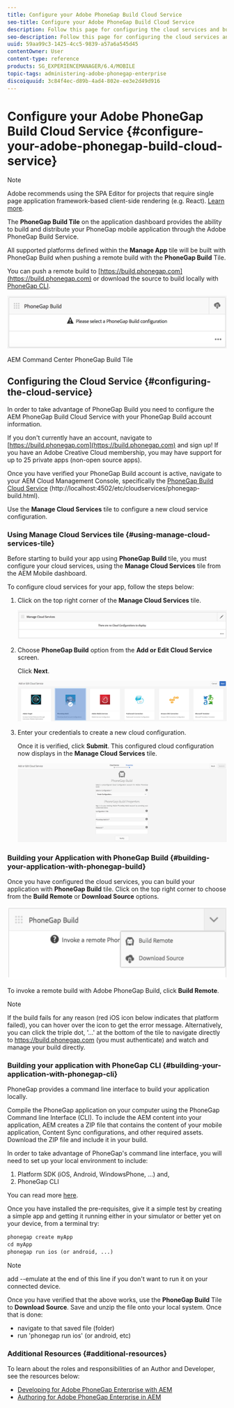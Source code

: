 ```yaml
---
title: Configure your Adobe PhoneGap Build Cloud Service
seo-title: Configure your Adobe PhoneGap Build Cloud Service
description: Follow this page for configuring the cloud services and building your application with PhoneGap build.
seo-description: Follow this page for configuring the cloud services and building your application with PhoneGap build.
uuid: 59aa99c3-1425-4cc5-9839-a57a6a545d45
contentOwner: User
content-type: reference
products: SG_EXPERIENCEMANAGER/6.4/MOBILE
topic-tags: administering-adobe-phonegap-enterprise
discoiquuid: 3c84f4ec-d89b-4ad4-802e-ee3e2d49d916
---
```


# Configure your Adobe PhoneGap Build Cloud Service {#configure-your-adobe-phonegap-build-cloud-service}

>[!NOTE]
>
>Adobe recommends using the SPA Editor for projects that require single page application framework-based client-side rendering (e.g. React). [Learn more](/help/sites-developing/spa-overview.md).

The **PhoneGap Build Tile** on the application dashboard provides the ability to build and distribute your PhoneGap mobile application through the Adobe PhoneGap Build Service.

All supported platforms defined within the **Manage App** tile will be built with PhoneGap Build when pushing a remote build with the **PhoneGap Build** Tile.

You can push a remote build to [https://build.phonegap.com](https://build.phonegap.com) or download the source to build locally with [PhoneGap CLI](https://docs.phonegap.com/references/phonegap-cli/).

![PhoneGap Build Tile](assets/chlimage_1-60.png)

AEM Command Center PhoneGap Build Tile

## Configuring the Cloud Service {#configuring-the-cloud-service}

In order to take advantage of PhoneGap Build you need to configure the AEM PhoneGap Build Cloud Service with your PhoneGap Build account information.

If you don't currently have an account, navigate to [https://build.phonegap.com](https://build.phonegap.com) and sign up! If you have an Adobe Creative Cloud membership, you may have support for up to 25 private apps (non-open source apps).

Once you have verified your PhoneGap Build account is active, navigate to your AEM Cloud Management Console, specifically the [PhoneGap Build Cloud Service](http://localhost:4502/etc/cloudservices/phonegap-build.html) (http://localhost:4502/etc/cloudservices/phonegap-build.html).

Use the **Manage Cloud Services** tile to configure a new cloud service configuration.

### Using Manage Cloud Services tile {#using-manage-cloud-services-tile}

Before starting to build your app using **PhoneGap Build** tile, you must configure your cloud services, using the **Manage Cloud Services** tile from the AEM Mobile dashboard.

To configure cloud services for your app, follow the steps below:

1. Click on the top right corner of the **Manage Cloud Services** tile.

   ![chlimage_1-61](assets/chlimage_1-61.png)

1. Choose **PhoneGap Build** option from the **Add or Edit Cloud Service** screen.

   Click **Next**.

   ![chlimage_1-62](assets/chlimage_1-62.png)

1. Enter your credentials to create a new cloud configuration.

   Once it is verified, click **Submit**. This configured cloud configuration now displays in the **Manage Cloud Services** tile.

   ![chlimage_1-63](assets/chlimage_1-63.png)

### Building your Application with PhoneGap Build {#building-your-application-with-phonegap-build}

Once you have configured the cloud services, you can build your application with **PhoneGap Build** tile. Click on the top right corner to choose from the **Build Remote** or **Download Source** options.

![chlimage_1-64](assets/chlimage_1-64.png)

To invoke a remote build with Adobe PhoneGap Build, click **Build Remote**.

>[!NOTE]
>
>If the build fails for any reason (red iOS icon below indicates that platform failed), you can hover over the icon to get the error message. Alternatively, you can click the triple dot, '...' at the bottom of the tile to navigate directly to https://build.phonegap.com (you must authenticate) and watch and manage your build directly.

### Building your application with PhoneGap CLI {#building-your-application-with-phonegap-cli}

PhoneGap provides a command line interface to build your application locally.

Compile the PhoneGap application on your computer using the PhoneGap Command line Interface (CLI). To include the AEM content into your application, AEM creates a ZIP file that contains the content of your mobile application, Content Sync configurations, and other required assets. Download the ZIP file and include it in your build.

In order to take advantage of PhoneGap's command line interface, you will need to set up your local environment to include:

1. Platform SDK (iOS, Android, WindowsPhone, ...) and,
1. PhoneGap CLI

You can read more [here](https://docs.phonegap.com/references/phonegap-cli/).  

Once you have installed the pre-requisites, give it a simple test by creating a simple app and getting it running either in your simulator or better yet on your device, from a terminal try:  

```xml
phonegap create myApp
cd myApp
phonegap run ios (or android, ...) 
```

>[!NOTE]
>
>add --emulate at the end of this line if you don't want to run it on your connected device.

Once you have verified that the above works, use the **PhoneGap Build** Tile to **Download Source**. Save and unzip the file onto your local system. Once that is done:

* navigate to that saved file (folder) 
* run 'phonegap run ios' (or android, etc)

### Additional Resources {#additional-resources}

To learn about the roles and responsibilities of an Author and Developer, see the resources below:

* [Developing for Adobe PhoneGap Enterprise with AEM](/help/mobile/developing-in-phonegap.md)
* [Authoring for Adobe PhoneGap Enterprise in AEM](/help/mobile/phonegap.md)

